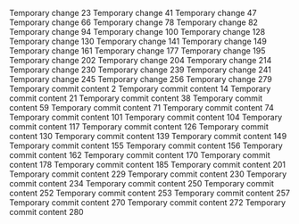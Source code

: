 Temporary change 23
Temporary change 41
Temporary change 47
Temporary change 66
Temporary change 78
Temporary change 82
Temporary change 94
Temporary change 100
Temporary change 128
Temporary change 130
Temporary change 141
Temporary change 149
Temporary change 161
Temporary change 177
Temporary change 195
Temporary change 202
Temporary change 204
Temporary change 214
Temporary change 230
Temporary change 239
Temporary change 241
Temporary change 245
Temporary change 256
Temporary change 279
Temporary commit content 2
Temporary commit content 14
Temporary commit content 21
Temporary commit content 38
Temporary commit content 59
Temporary commit content 71
Temporary commit content 74
Temporary commit content 101
Temporary commit content 104
Temporary commit content 117
Temporary commit content 126
Temporary commit content 130
Temporary commit content 139
Temporary commit content 149
Temporary commit content 155
Temporary commit content 156
Temporary commit content 162
Temporary commit content 170
Temporary commit content 178
Temporary commit content 185
Temporary commit content 201
Temporary commit content 229
Temporary commit content 230
Temporary commit content 234
Temporary commit content 250
Temporary commit content 252
Temporary commit content 253
Temporary commit content 257
Temporary commit content 270
Temporary commit content 272
Temporary commit content 280

